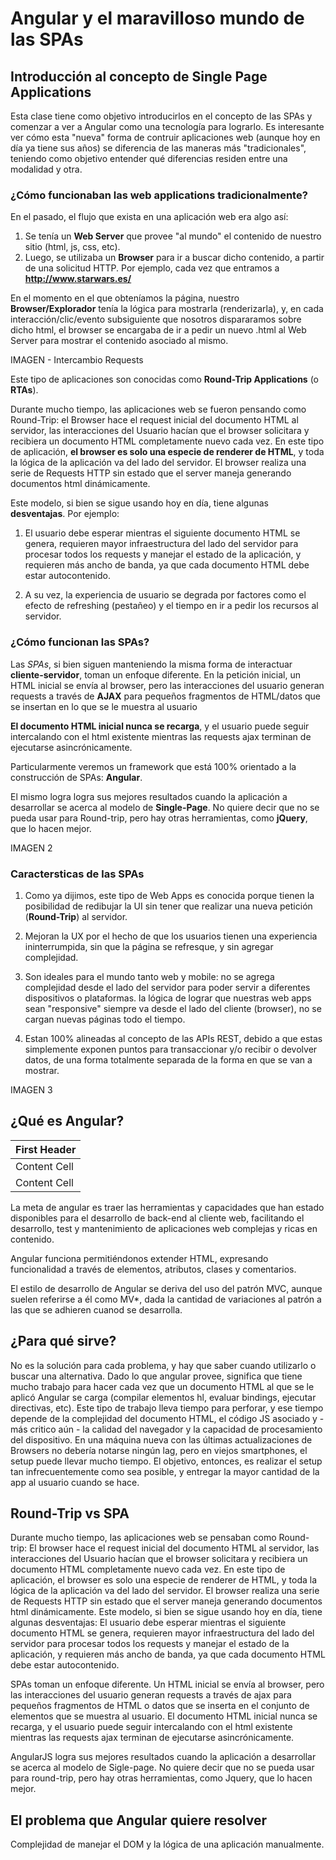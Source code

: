 # Angular y el maravilloso mundo de las SPAs

## Introducción al concepto de Single Page Applications

Esta clase tiene como objetivo introducirlos en el concepto de las SPAs y comenzar a ver a Angular como una tecnología para lograrlo.
Es interesante ver cómo esta "nueva"  forma de contruir aplicaciones web (aunque hoy en día ya tiene sus años) 
se diferencia de las maneras más "tradicionales", teniendo como objetivo entender qué diferencias residen entre una modalidad y otra.

### ¿Cómo funcionaban las web applications tradicionalmente? 

En el pasado, el flujo que exista en una aplicación web era algo así:

1) Se tenía un **Web Server** que provee "al mundo" el contenido de nuestro sitio (html, js, css, etc).
2) Luego, se utilizaba un **Browser** para ir a buscar dicho contenido, a partir de una solicitud HTTP.  Por ejemplo, cada vez que entramos a **http://www.starwars.es/**

En el momento en el que obteníamos la página, nuestro **Browser/Explorador** tenía la lógica para mostrarla (renderizarla), y, en cada interacción/clic/evento subsiguiente que nosotros dispararamos sobre dicho html,
el browser se encargaba de ir a pedir un nuevo .html al Web Server para mostrar el contenido asociado al mismo.

IMAGEN - Intercambio Requests

Este tipo de aplicaciones son conocidas como **Round-Trip Applications** (o **RTAs**).

Durante mucho tiempo, las aplicaciones web se fueron pensando como Round-Trip: el Browser hace el request inicial del documento HTML al servidor, las interacciones del Usuario hacían que el browser solicitara y recibiera un documento HTML completamente nuevo cada vez. En este tipo de aplicación, **el browser es solo una especie de renderer de HTML**, y toda la lógica de la aplicación va del lado del servidor. El browser realiza una serie de Requests HTTP sin estado que el server maneja generando documentos html dinámicamente.

Este modelo, si bien se sigue usando hoy en día, tiene algunas **desventajas**. Por ejemplo:

1) El usuario debe esperar mientras el siguiente documento HTML se genera, requieren mayor infraestructura del lado del servidor para procesar todos los requests y manejar el estado de la aplicación, y requieren más ancho de banda, ya que cada documento HTML debe estar autocontenido.


2) A su vez, la experiencia de usuario se degrada por factores como el efecto de refreshing (pestañeo) y el tiempo en ir a pedir los recursos al servidor.

### ¿Cómo funcionan las SPAs? 

Las *SPAs*, si bien siguen manteniendo la misma forma de interactuar **cliente-servidor**, toman un enfoque diferente. En la petición inicial, un HTML inicial se envía al browser, pero las interacciones del usuario generan requests a través de **AJAX** para pequeños fragmentos de HTML/datos que se insertan en lo que se le muestra al usuario

**El documento HTML inicial nunca se recarga**, y el usuario puede seguir intercalando con el html existente mientras las requests ajax terminan de ejecutarse asincrónicamente.

Particularmente veremos un framework que está 100% orientado a la construcción de SPAs: **Angular**.

El mismo logra logra sus mejores resultados cuando la aplicación a desarrollar se acerca al modelo de **Single-Page**. No quiere decir que no se pueda usar para Round-trip, pero hay otras herramientas, como **jQuery**, que lo hacen mejor.


IMAGEN 2

### Caractersticas de las SPAs 

1) Como ya dijimos, este tipo de Web Apps es conocida porque tienen la posibilidad de redibujar la UI sin tener que realizar una nueva petición (**Round-Trip**) al servidor.

2) Mejoran la UX por el hecho de que los usuarios tienen una experiencia ininterrumpida, sin que la página se refresque, y sin agregar complejidad.

3) Son ideales para el mundo tanto web y mobile: no se agrega complejidad desde el lado del servidor para poder servir a diferentes dispositivos o plataformas. la lógica de lograr que nuestras web apps sean "responsive" siempre va desde el lado del cliente (browser), no se cargan nuevas páginas todo el tiempo.

4) Estan 100% alineadas al concepto de las APIs REST, debido a que estas simplemente exponen puntos para transaccionar y/o recibir o devolver datos, de una forma totalmente separada de la forma en que se van a mostrar.

IMAGEN 3

## ¿Qué es Angular?

First Header  |
------------- | 
Content Cell  | 
Content Cell  |

La meta de angular es traer las herramientas y capacidades que han estado disponibles para el desarrollo de back-end al cliente web, facilitando el desarrollo, test y mantenimiento de aplicaciones web complejas y ricas en contenido.

Angular funciona permitiéndonos extender HTML, expresando funcionalidad a través de elementos, atributos, clases y comentarios. 

El estilo de desarrollo de Angular se deriva del uso del patrón MVC, aunque suelen referirse a él como MV*, dada la cantidad de variaciones al patrón a las que se adhieren cuanod se desarrolla. 

## ¿Para qué sirve?

No es la solución para cada problema, y hay que saber cuando utilizarlo o buscar una alternativa.
Dado lo que angular provee, significa que tiene mucho trabajo para hacer cada vez que un documento HTML al que se le aplicó Angular se carga (compilar elementos hl, evaluar bindings, ejecutar directivas, etc). Este tipo de trabajo lleva tiempo para perforar, y ese tiempo depende de la complejidad del documento HTML, el código JS asociado y -más critico aún - la calidad del navegador y la capacidad de procesamiento del dispositivo.
En una máquina nueva con las últimas actualizaciones de Browsers no debería notarse ningún lag, pero en viejos smartphones, el setup puede llevar mucho tiempo. El objetivo, entonces, es realizar el setup tan infrecuentemente como sea posible, y entregar la mayor cantidad de  la app al usuario cuando se hace. 

## Round-Trip vs SPA

Durante mucho tiempo, las aplicaciones web se pensaban como Round- trip: El browser hace el request inicial del documento HTML al servidor, las interacciones del Usuario hacían que el browser solicitara y recibiera un documento HTML completamente nuevo cada vez. En este tipo de aplicación, el browser es solo una especie de renderer de HTML, y toda la lógica de la aplicación va del lado del servidor. El browser realiza una serie de Requests HTTP sin estado que el server maneja generando documentos html dinámicamente.
Este modelo, si bien se sigue usando hoy en día, tiene algunas desventajas: El usuario debe esperar mientras el siguiente documento HTML se genera, requieren mayor infraestructura del lado del servidor para procesar todos los requests y manejar el estado de la aplicación, y requieren más ancho de banda, ya que cada documento HTML debe estar autocontenido.

SPAs toman un enfoque diferente. Un HTML inicial se envía al browser, pero las interacciones del usuario generan requests a través de ajax para pequeños fragmentos de HTML o datos que se inserta en el conjunto de elementos que se muestra al usuario. El documento HTML inicial nunca se recarga, y el usuario puede seguir intercalando con el html existente mientras las requests ajax terminan de ejecutarse asincrónicamente.

AngularJS logra sus mejores resultados cuando la aplicación a desarrollar se acerca al modelo de Sigle-page. No quiere decir que no se pueda usar para round-trip, pero hay otras herramientas, como Jquery, que lo hacen mejor.
 
## El problema que Angular quiere resolver

Complejidad de manejar el DOM  y la lógica de una aplicación manualmente.
